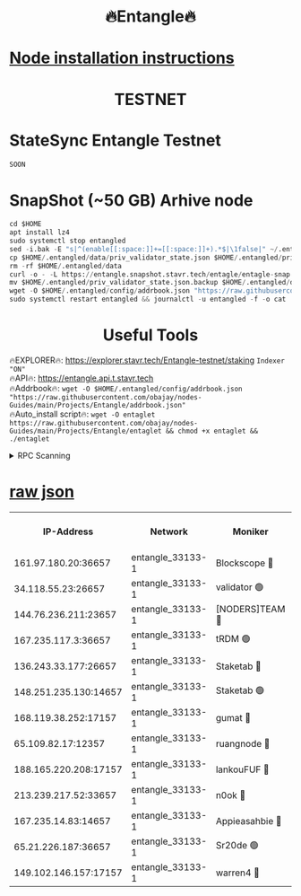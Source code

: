 <h1 align="center"> 🔥Entangle🔥</h1>

[Node installation instructions](https://github.com/obajay/nodes-Guides/tree/main/Projects/Entangle)
=

<h1 align="center"> TESTNET</h1>

# StateSync Entangle Testnet
```python
SOON
```
# SnapShot (~50 GB) Arhive node
```python
cd $HOME
apt install lz4
sudo systemctl stop entangled
sed -i.bak -E "s|^(enable[[:space:]]+=[[:space:]]+).*$|\1false|" ~/.entangled/config/config.toml
cp $HOME/.entangled/data/priv_validator_state.json $HOME/.entangled/priv_validator_state.json.backup
rm -rf $HOME/.entangled/data
curl -o - -L https://entangle.snapshot.stavr.tech/entagle/entagle-snap.tar.lz4 | lz4 -c -d - | tar -x -C $HOME/.entangled --strip-components 2
mv $HOME/.entangled/priv_validator_state.json.backup $HOME/.entangled/data/priv_validator_state.json
wget -O $HOME/.entangled/config/addrbook.json "https://raw.githubusercontent.com/obajay/nodes-Guides/main/Projects/Entangle/addrbook.json"
sudo systemctl restart entangled && journalctl -u entangled -f -o cat
```
 <h1 align="center"> Useful Tools</h1>
 
🔥EXPLORER🔥: https://explorer.stavr.tech/Entangle-testnet/staking        `Indexer "ON"` \
🔥API🔥:      https://entangle.api.t.stavr.tech \
🔥Addrbook🔥: ```wget -O $HOME/.entangled/config/addrbook.json "https://raw.githubusercontent.com/obajay/nodes-Guides/main/Projects/Entangle/addrbook.json"``` \
🔥Auto_install script🔥:  `wget -O entaglet https://raw.githubusercontent.com/obajay/nodes-Guides/main/Projects/Entangle/entaglet && chmod +x entaglet && ./entaglet`


<details>
<summary>RPC Scanning</summary>

<h2 align="center"> We scan nodes in real time every 4 hours. And we provide the final result of RPC endpoints.
We cannot influence the operation of these nodes in any way. </h2>


```python
If Voting Power is higher than 0 --> then the Node is a validator of the network and may be subject to attack and be a potential threat to the chain.
```
```python
We marked such validators with a red symbol
```

</details>

[raw json](https://rpc-check.entangt.stavr.tech/entangt/rpc-entangt-result.json)
=


<table><tr><th>IP-Address</th><th>Network</th><th>Moniker</th><th>Latest Block Height</th><th>Earliest Block Height</th><th>Catching Up</th><th>Tx Index</th><th>Voting Power</th><th>Scan Time</th></tr><tr><td>161.97.180.20:36657</td><td>entangle_33133-1</td><td>Blockscope 🔴</td><td>2115342</td><td>1</td><td>False</td><td>off</td><td>282009787272259</td><td>2024-02-10T07:27:32.916413804UTC</td></tr><tr><td>34.118.55.23:26657</td><td>entangle_33133-1</td><td>validator 🟢</td><td>2115342</td><td>1</td><td>False</td><td>on</td><td>0</td><td>2024-02-10T07:27:33.765526669UTC</td></tr><tr><td>144.76.236.211:23657</td><td>entangle_33133-1</td><td>[NODERS]TEAM 🔴</td><td>2115344</td><td>1</td><td>False</td><td>off</td><td>27053885026489308</td><td>2024-02-10T07:27:43.286491893UTC</td></tr><tr><td>167.235.117.3:36657</td><td>entangle_33133-1</td><td>tRDM 🟢</td><td>2115346</td><td>1</td><td>False</td><td>on</td><td>0</td><td>2024-02-10T07:27:52.662196502UTC</td></tr><tr><td>136.243.33.177:26657</td><td>entangle_33133-1</td><td>Staketab 🔴</td><td>2115344</td><td>660001</td><td>False</td><td>on</td><td>130574659510170</td><td>2024-02-10T07:27:43.534463969UTC</td></tr><tr><td>148.251.235.130:14657</td><td>entangle_33133-1</td><td>Staketab 🟢</td><td>2115342</td><td>660801</td><td>False</td><td>on</td><td>0</td><td>2024-02-10T07:27:32.189804572UTC</td></tr><tr><td>168.119.38.252:17157</td><td>entangle_33133-1</td><td>gumat 🔴</td><td>2115342</td><td>962001</td><td>False</td><td>on</td><td>324684348670698</td><td>2024-02-10T07:27:34.117753137UTC</td></tr><tr><td>65.109.82.17:12357</td><td>entangle_33133-1</td><td>ruangnode 🔴</td><td>2115342</td><td>1312001</td><td>False</td><td>off</td><td>479217673522552</td><td>2024-02-10T07:27:33.339458046UTC</td></tr><tr><td>188.165.220.208:17157</td><td>entangle_33133-1</td><td>lankouFUF 🔴</td><td>2115342</td><td>1910001</td><td>False</td><td>off</td><td>305510735776772</td><td>2024-02-10T07:27:34.475727790UTC</td></tr><tr><td>213.239.217.52:33657</td><td>entangle_33133-1</td><td>n0ok 🔴</td><td>2115346</td><td>2015346</td><td>False</td><td>off</td><td>46579050829517164</td><td>2024-02-10T07:27:47.870575451UTC</td></tr><tr><td>167.235.14.83:14657</td><td>entangle_33133-1</td><td>Appieasahbie 🔴</td><td>2115346</td><td>2042001</td><td>False</td><td>on</td><td>43245450937837816</td><td>2024-02-10T07:27:52.274067145UTC</td></tr><tr><td>65.21.226.187:36657</td><td>entangle_33133-1</td><td>Sr20de 🟢</td><td>2115342</td><td>2049001</td><td>False</td><td>off</td><td>0</td><td>2024-02-10T07:27:32.551616459UTC</td></tr><tr><td>149.102.146.157:17157</td><td>entangle_33133-1</td><td>warren4 🔴</td><td>2115344</td><td>2098001</td><td>False</td><td>on</td><td>484413432115016</td><td>2024-02-10T07:27:43.046560311UTC</td></tr></table>
